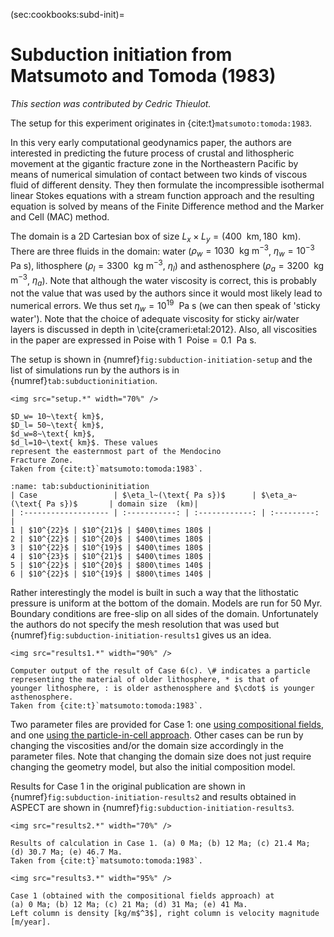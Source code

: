 (sec:cookbooks:subd-init)=
# Subduction initiation from Matsumoto and Tomoda (1983)

*This section was contributed by Cedric Thieulot.*

The setup for this experiment originates in {cite:t}`matsumoto:tomoda:1983`.

In this very early computational geodynamics paper, the authors
are interested in predicting the future process of crustal and lithospheric movement
at the gigantic fracture zone in the Northeastern
Pacific by means of numerical simulation
of contact between two kinds of viscous fluid of different density.
They then formulate the incompressible isothermal linear Stokes equations
with a stream function approach and the resulting equation is solved by means of the
Finite Difference method and the Marker and Cell (MAC) method.

The domain is a 2D Cartesian box of size $L_x \times L_y=(400~\text{ km},180~\text{ km})$.
There are three fluids in the domain: water ($\rho_w=1030~\text{ kg m}^{-3}$, $\eta_w=10^{-3}~\text{ Pa s}$),
lithosphere ($\rho_l=3300~\text{ kg m}^{-3}$, $\eta_l$) and
asthenosphere ($\rho_a=3200~\text{ kg m}^{-3}$, $\eta_a$).
Note that although the water viscosity is correct, this is probably not
the value that was used by the authors since it would most likely lead to
numerical errors. We thus set $\eta_w=10^{19}~\text{ Pa s}$
(we can then speak of 'sticky water').
Note that the choice of adequate viscosity for sticky air/water layers
is discussed in depth in \cite{crameri:etal:2012}.
Also, all viscosities in the paper
are expressed in Poise with $1~\text{ Poise}=0.1~\text{ Pa s}$.

The setup is shown in {numref}`fig:subduction-initiation-setup`
and the list of simulations run by the authors is in
{numref}`tab:subductioninitiation`.

```{figure-md} fig:subduction-initiation-setup
<img src="setup.*" width="70%" />

$D_w= 10~\text{ km}$,
$D_l= 50~\text{ km}$,
$d_w=8~\text{ km}$,
$d_l=10~\text{ km}$. These values
represent the easternmost part of the Mendocino
Fracture Zone.
Taken from {cite:t}`matsumoto:tomoda:1983`.
```

```{table} List of all cases
:name: tab:subductioninitiation
| Case                 | $\eta_l~(\text{ Pa s})$      | $\eta_a~(\text{ Pa s})$       | domain size  (km)|
| :------------------- | :-----------: | :------------: | :---------: |
1 | $10^{22}$ | $10^{21}$ | $400\times 180$ |
2 | $10^{22}$ | $10^{20}$ | $400\times 180$ |
3 | $10^{22}$ | $10^{19}$ | $400\times 180$ |
4 | $10^{23}$ | $10^{21}$ | $400\times 180$ |
5 | $10^{22}$ | $10^{20}$ | $800\times 140$ |
6 | $10^{22}$ | $10^{19}$ | $800\times 140$ |
```

Rather interestingly the model is built in such a way that the
lithostatic pressure is uniform at the bottom of the domain.
Models are run for 50 Myr.
Boundary conditions are free-slip on all sides of the domain.
Unfortunately the authors do not specify the mesh resolution that was used
but {numref}`fig:subduction-initiation-results1` gives us an idea.

```{figure-md} fig:subduction-initiation-results1
<img src="results1.*" width="90%" />

Computer output of the result of Case 6(c). \# indicates a particle
representing the material of older lithosphere, * is that of
younger lithosphere, : is older asthenosphere and $\cdot$ is younger asthenosphere.
Taken from {cite:t}`matsumoto:tomoda:1983`.
```

Two parameter files are provided for Case 1: one
[using compositional fields](https://github.com/geodynamics/aspect/blob/main/cookbooks/subduction_initiation/subduction_initiation_compositional_fields.prm), and one
[using the particle-in-cell approach](https://github.com/geodynamics/aspect/blob/main/cookbooks/subduction_initiation/subduction_initiation_particle_in_cell.prm).
Other cases can be run by changing the viscosities and/or the domain size accordingly in the
parameter files. Note that changing the domain size does not just require changing
the geometry model, but also the initial composition model.

Results for Case 1 in the original publication are shown in {numref}`fig:subduction-initiation-results2`
and results obtained in ASPECT are shown in {numref}`fig:subduction-initiation-results3`.

```{figure-md} fig:subduction-initiation-results2
<img src="results2.*" width="70%" />

Results of calculation in Case 1. (a) 0 Ma; (b) 12 Ma; (c) 21.4 Ma; (d) 30.7 Ma; (e) 46.7 Ma.
Taken from {cite:t}`matsumoto:tomoda:1983`.
```

```{figure-md} fig:subduction-initiation-results3
<img src="results3.*" width="95%" />

Case 1 (obtained with the compositional fields approach) at
(a) 0 Ma; (b) 12 Ma; (c) 21 Ma; (d) 31 Ma; (e) 41 Ma.
Left column is density [kg/m$^3$], right column is velocity magnitude [m/year].
```

